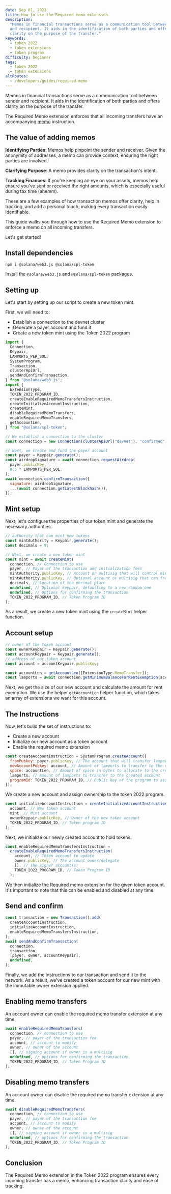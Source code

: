 ```yaml
---
date: Sep 01, 2023
title: How to use the Required memo extension
description:
  "Memos in financial transactions serve as a communication tool between sender
  and recipient. It aids in the identification of both parties and offers
  clarity on the purpose of the transfer."
keywords:
  - token 2022
  - token extensions
  - token program
difficulty: beginner
tags:
  - token 2022
  - token extensions
altRoutes:
  - /developers/guides/required-memo
---
```


Memos in financial transactions serve as a communication tool between sender and
recipient. It aids in the identification of both parties and offers clarity on
the purpose of the transfer.

The Required Memo extension enforces that all incoming transfers have an
accompanying [memo](https://spl.solana.com/memo) instruction.

## The value of adding memos

**Identifying Parties**: Memos help pinpoint the sender and receiver. Given the
anonymity of addresses, a memo can provide context, ensuring the right parties
are involved.

**Clarifying Purpose**: A memo provides clarity on the transaction's intent.

**Tracking Finances**: If you're keeping an eye on your assets, memos help
ensure you've sent or received the right amounts, which is especially useful
during tax time (ahemm).

These are a few examples of how transaction memos offer clarity, help in
tracking, and add a personal touch, making every transaction easily
identifiable.

This guide walks you through how to use the Required Memo extension to enforce a
memo on all incoming transfers.

Let's get started!

## Install dependencies

```shell
npm i @solana/web3.js @solana/spl-token
```

Install the `@solana/web3.js` and `@solana/spl-token` packages.

## Setting up

Let's start by setting up our script to create a new token mint.

First, we will need to:

- Establish a connection to the devnet cluster
- Generate a payer account and fund it
- Create a new token mint using the Token 2022 program

```javascript
import {
  Connection,
  Keypair,
  LAMPORTS_PER_SOL,
  SystemProgram,
  Transaction,
  clusterApiUrl,
  sendAndConfirmTransaction,
} from "@solana/web3.js";
import {
  ExtensionType,
  TOKEN_2022_PROGRAM_ID,
  createEnableRequiredMemoTransfersInstruction,
  createInitializeAccountInstruction,
  createMint,
  disableRequiredMemoTransfers,
  enableRequiredMemoTransfers,
  getAccountLen,
} from "@solana/spl-token";

// We establish a connection to the cluster
const connection = new Connection(clusterApiUrl("devnet"), "confirmed");

// Next, we create and fund the payer account
const payer = Keypair.generate();
const airdropSignature = await connection.requestAirdrop(
  payer.publicKey,
  0.5 * LAMPORTS_PER_SOL,
);
await connection.confirmTransaction({
  signature: airdropSignature,
  ...(await connection.getLatestBlockhash()),
});
```

## Mint setup

Next, let's configure the properties of our token mint and generate the
necessary authorities.

```javascript
// authority that can mint new tokens
const mintAuthority = Keypair.generate();
const decimals = 9;

// Next, we create a new token mint
const mint = await createMint(
  connection, // Connection to use
  payer, // Payer of the transaction and initialization fees
  mintAuthority.publicKey, // Account or multisig that will control minting
  mintAuthority.publicKey, // Optional account or multisig that can freeze token accounts
  decimals, // Location of the decimal place
  undefined, // Optional keypair, defaulting to a new random one
  undefined, // Options for confirming the transaction
  TOKEN_2022_PROGRAM_ID, // Token Program ID
);
```

As a result, we create a new token mint using the `createMint` helper function.

## Account setup

```javascript
// owner of the token account
const ownerKeypair = Keypair.generate();
const accountKeypair = Keypair.generate();
// address of our token account
const account = accountKeypair.publicKey;

const accountLen = getAccountLen([ExtensionType.MemoTransfer]);
const lamports = await connection.getMinimumBalanceForRentExemption(accountLen);
```

Next, we get the size of our new account and calculate the amount for rent
exemption. We use the helper `getAccountLen` helper function, which takes an
array of extensions we want for this account.

## The Instructions

Now, let's build the set of instructions to:

- Create a new account
- Initialize our new account as a token account
- Enable the required memo extension

```javascript
const createAccountInstruction = SystemProgram.createAccount({
  fromPubkey: payer.publicKey, // The account that will transfer lamports to the created account
  newAccountPubkey: account, // Amount of lamports to transfer to the created account
  space: accountLen, // Amount of space in bytes to allocate to the created account
  lamports, // Amount of lamports to transfer to the created account
  programId: TOKEN_2022_PROGRAM_ID, // Public key of the program to assign as the owner of the created account
});
```

We create a new account and assign ownership to the token 2022 program.

```javascript
const initializeAccountInstruction = createInitializeAccountInstruction(
  account, // New token account
  mint, // Mint account
  ownerKeypair.publicKey, // Owner of the new token account
  TOKEN_2022_PROGRAM_ID, // Token program ID
);
```

Next, we initialize our newly created account to hold tokens.

```javascript
const enableRequiredMemoTransfersInstruction =
  createEnableRequiredMemoTransfersInstruction(
    account, // Token account to update
    owner.publicKey, // The account owner/delegate
    [], // The signer account(s)
    TOKEN_2022_PROGRAM_ID, // Token Program ID
  );
```

We then initialize the Required memo extension for the given token account. It's
important to note that this can be enabled and disabled at any time.

## Send and confirm

```javascript
const transaction = new Transaction().add(
  createAccountInstruction,
  initializeAccountInstruction,
  enableRequiredMemoTransfersInstruction,
);
await sendAndConfirmTransaction(
  connection,
  transaction,
  [payer, owner, accountKeypair],
  undefined,
);
```

Finally, we add the instructions to our transaction and send it to the network.
As a result, we've created a token account for our new mint with the immutable
owner extension applied.

## Enabling memo transfers

An account owner can enable the required memo transfer extension at any time.

```javascript
await enableRequiredMemoTransfers(
  connection, // connection to use
  payer, // payer of the transaction fee
  account, // account to modify
  owner, // owner of the account
  [], // signing account if owner is a multisig
  undefined, // options for confirming the transaction
  TOKEN_2022_PROGRAM_ID, // Token Program ID
);
```

## Disabling memo transfers

An account owner can disable the required memo transfer extension at any time.

```javascript
await disableRequiredMemoTransfers(
  connection, // connection to use
  payer, // payer of the transaction fee
  account, // account to modify
  owner, // owner of the account
  [], // signing account if owner is a multisig
  undefined, // options for confirming the transaction
  TOKEN_2022_PROGRAM_ID, // Token Program ID
);
```

## Conclusion

The Required Memo extension in the Token 2022 program ensures every incoming
transfer has a memo, enhancing transaction clarity and ease of tracking.
